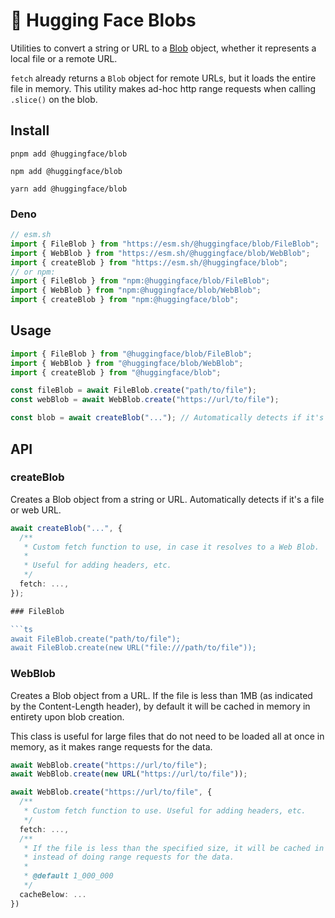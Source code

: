 # 🤗 Hugging Face Blobs

Utilities to convert a string or URL to a [Blob](https://developer.mozilla.org/en-US/docs/Web/API/Blob) object, whether it represents a local file or a remote URL.

`fetch` already returns a `Blob` object for remote URLs, but it loads the entire file in memory. This utility makes ad-hoc http range requests when calling `.slice()` on the blob.

## Install

```console
pnpm add @huggingface/blob

npm add @huggingface/blob

yarn add @huggingface/blob
```

### Deno

```ts
// esm.sh
import { FileBlob } from "https://esm.sh/@huggingface/blob/FileBlob";
import { WebBlob } from "https://esm.sh/@huggingface/blob/WebBlob";
import { createBlob } from "https://esm.sh/@huggingface/blob";
// or npm:
import { FileBlob } from "npm:@huggingface/blob/FileBlob";
import { WebBlob } from "npm:@huggingface/blob/WebBlob";
import { createBlob } from "npm:@huggingface/blob";
```

## Usage


```ts
import { FileBlob } from "@huggingface/blob/FileBlob";
import { WebBlob } from "@huggingface/blob/WebBlob";
import { createBlob } from "@huggingface/blob";

const fileBlob = await FileBlob.create("path/to/file");
const webBlob = await WebBlob.create("https://url/to/file");

const blob = await createBlob("..."); // Automatically detects if it's a file or web URL
```

## API

### createBlob

Creates a Blob object from a string or URL. Automatically detects if it's a file or web URL.

```ts
await createBlob("...", {
  /**
   * Custom fetch function to use, in case it resolves to a Web Blob.
   * 
   * Useful for adding headers, etc.
   */
  fetch: ...,
});

### FileBlob

```ts
await FileBlob.create("path/to/file");
await FileBlob.create(new URL("file:///path/to/file"));
```

### WebBlob

Creates a Blob object from a URL. If the file is less than 1MB (as indicated by the Content-Length header), by default it will be cached in memory in entirety upon blob creation.

This class is useful for large files that do not need to be loaded all at once in memory, as it makes range requests for the data.

```ts
await WebBlob.create("https://url/to/file");
await WebBlob.create(new URL("https://url/to/file"));

await WebBlob.create("https://url/to/file", {
  /**
   * Custom fetch function to use. Useful for adding headers, etc.
   */
  fetch: ...,
  /**
   * If the file is less than the specified size, it will be cached in memory in entirety upon blob creation,
   * instead of doing range requests for the data.
   * 
   * @default 1_000_000
   */
  cacheBelow: ...
})
```